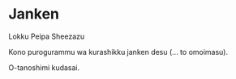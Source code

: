 # Janken
Lokku Peipa Sheezazu

Kono purogurammu wa kurashikku janken desu (... to omoimasu).

O-tanoshimi kudasai.
